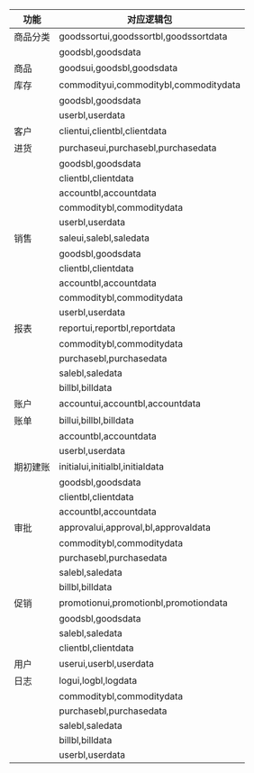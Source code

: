 | 功能   | 对应逻辑包                                 |
| ---- | ------------------------------------- |
| 商品分类 | goodssortui,goodssortbl,goodssortdata |
|      | goodsbl,goodsdata                     |
| 商品   | goodsui,goodsbl,goodsdata             |
| 库存   | commodityui,commoditybl,commoditydata |
|      | goodsbl,goodsdata                     |
|      | userbl,userdata                       |
| 客户   | clientui,clientbl,clientdata          |
| 进货   | purchaseui,purchasebl,purchasedata    |
|      | goodsbl,goodsdata                     |
|      | clientbl,clientdata                   |
|      | accountbl,accountdata                 |
|      | commoditybl,commoditydata             |
|      | userbl,userdata                       |
| 销售   | saleui,salebl,saledata                |
|      | goodsbl,goodsdata                     |
|      | clientbl,clientdata                   |
|      | accountbl,accountdata                 |
|      | commoditybl,commoditydata             |
|      | userbl,userdata                       |
| 报表   | reportui,reportbl,reportdata          |
|      | commoditybl,commoditydata             |
|      | purchasebl,purchasedata               |
|      | salebl,saledata                       |
|      | billbl,billdata                       |
| 账户   | accountui,accountbl,accountdata       |
| 账单   | billui,billbl,billdata                |
|      | accountbl,accountdata                 |
|      | userbl,userdata                       |
| 期初建账 | initialui,initialbl,initialdata       |
|      | goodsbl,goodsdata                     |
|      | clientbl,clientdata                   |
|      | accountbl,accountdata                 |
| 审批   | approvalui,approval,bl,approvaldata   |
|      | commoditybl,commoditydata             |
|      | purchasebl,purchasedata               |
|      | salebl,saledata                       |
|      | billbl,billdata                       |
| 促销   | promotionui,promotionbl,promotiondata |
|      | goodsbl,goodsdata                     |
|      | salebl,saledata                       |
|      | clientbl,clientdata                   |
| 用户   | userui,userbl,userdata                |
| 日志   | logui,logbl,logdata                   |
|      | commoditybl,commoditydata             |
|      | purchasebl,purchasedata               |
|      | salebl,saledata                       |
|      | billbl,billdata                       |
|      | userbl,userdata                       |
